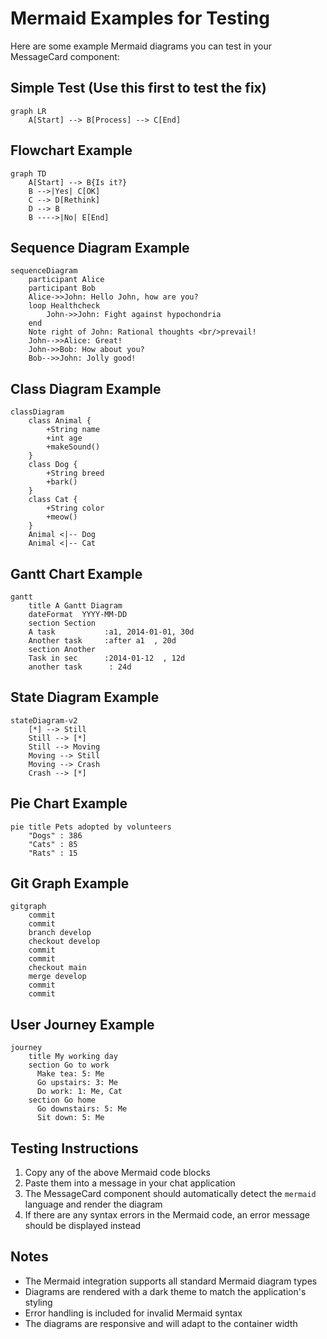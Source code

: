 # Mermaid Examples for Testing

Here are some example Mermaid diagrams you can test in your MessageCard component:

## Simple Test (Use this first to test the fix)

```mermaid
graph LR
    A[Start] --> B[Process] --> C[End]
```

## Flowchart Example

```mermaid
graph TD
    A[Start] --> B{Is it?}
    B -->|Yes| C[OK]
    C --> D[Rethink]
    D --> B
    B ---->|No| E[End]
```

## Sequence Diagram Example

```mermaid
sequenceDiagram
    participant Alice
    participant Bob
    Alice->>John: Hello John, how are you?
    loop Healthcheck
        John->>John: Fight against hypochondria
    end
    Note right of John: Rational thoughts <br/>prevail!
    John-->>Alice: Great!
    John->>Bob: How about you?
    Bob-->>John: Jolly good!
```

## Class Diagram Example

```mermaid
classDiagram
    class Animal {
        +String name
        +int age
        +makeSound()
    }
    class Dog {
        +String breed
        +bark()
    }
    class Cat {
        +String color
        +meow()
    }
    Animal <|-- Dog
    Animal <|-- Cat
```

## Gantt Chart Example

```mermaid
gantt
    title A Gantt Diagram
    dateFormat  YYYY-MM-DD
    section Section
    A task           :a1, 2014-01-01, 30d
    Another task     :after a1  , 20d
    section Another
    Task in sec      :2014-01-12  , 12d
    another task      : 24d
```

## State Diagram Example

```mermaid
stateDiagram-v2
    [*] --> Still
    Still --> [*]
    Still --> Moving
    Moving --> Still
    Moving --> Crash
    Crash --> [*]
```

## Pie Chart Example

```mermaid
pie title Pets adopted by volunteers
    "Dogs" : 386
    "Cats" : 85
    "Rats" : 15
```

## Git Graph Example

```mermaid
gitgraph
    commit
    commit
    branch develop
    checkout develop
    commit
    commit
    checkout main
    merge develop
    commit
    commit
```

## User Journey Example

```mermaid
journey
    title My working day
    section Go to work
      Make tea: 5: Me
      Go upstairs: 3: Me
      Do work: 1: Me, Cat
    section Go home
      Go downstairs: 5: Me
      Sit down: 5: Me
```

## Testing Instructions

1. Copy any of the above Mermaid code blocks
2. Paste them into a message in your chat application
3. The MessageCard component should automatically detect the `mermaid` language and render the diagram
4. If there are any syntax errors in the Mermaid code, an error message should be displayed instead

## Notes

- The Mermaid integration supports all standard Mermaid diagram types
- Diagrams are rendered with a dark theme to match the application's styling
- Error handling is included for invalid Mermaid syntax
- The diagrams are responsive and will adapt to the container width
